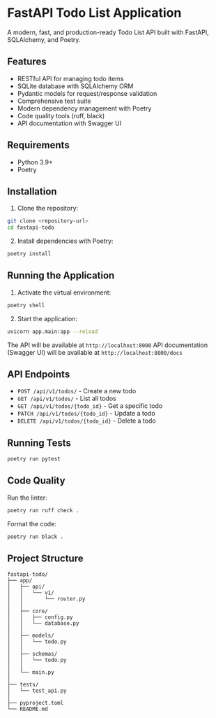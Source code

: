 # FastAPI Todo List Application

A modern, fast, and production-ready Todo List API built with FastAPI, SQLAlchemy, and Poetry.

## Features

- RESTful API for managing todo items
- SQLite database with SQLAlchemy ORM
- Pydantic models for request/response validation
- Comprehensive test suite
- Modern dependency management with Poetry
- Code quality tools (ruff, black)
- API documentation with Swagger UI

## Requirements

- Python 3.9+
- Poetry

## Installation

1. Clone the repository:
```bash
git clone <repository-url>
cd fastapi-todo
```

2. Install dependencies with Poetry:
```bash
poetry install
```

## Running the Application

1. Activate the virtual environment:
```bash
poetry shell
```

2. Start the application:
```bash
uvicorn app.main:app --reload
```

The API will be available at `http://localhost:8000`
API documentation (Swagger UI) will be available at `http://localhost:8000/docs`

## API Endpoints

- `POST /api/v1/todos/` - Create a new todo
- `GET /api/v1/todos/` - List all todos
- `GET /api/v1/todos/{todo_id}` - Get a specific todo
- `PATCH /api/v1/todos/{todo_id}` - Update a todo
- `DELETE /api/v1/todos/{todo_id}` - Delete a todo

## Running Tests

```bash
poetry run pytest
```

## Code Quality

Run the linter:
```bash
poetry run ruff check .
```

Format the code:
```bash
poetry run black .
```

## Project Structure

```
fastapi-todo/
├── app/
│   ├── api/
│   │   └── v1/
│   │       └── router.py
│   │   
│   ├── core/
│   │   ├── config.py
│   │   └── database.py
│   │   
│   ├── models/
│   │   └── todo.py
│   │   
│   ├── schemas/
│   │   └── todo.py
│   │   
│   └── main.py
│   
├── tests/
│   └── test_api.py
│   
├── pyproject.toml
└── README.md 